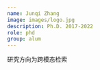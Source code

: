 ```yaml
---
name: Junqi Zhang
image: images/logo.jpg
description: Ph.D. 2017-2022
role: phd 
group: alum
--- 
```


研究方向为跨模态检索